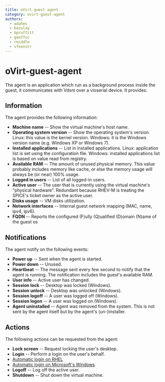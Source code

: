```yaml
---
title: oVirt guest agent
category: ovirt-guest-agent
authors:
  - adahms
  - bazulay
  - bproffitt
  - geoffoc
  - rmiddle
  - vfeenstr
---
```


<!-- TODO: Content review -->

# oVirt-guest-agent

The agent is an application which run as a background process inside the guest, it communicates with Vdsm over a vioserial device.
It provides:

## Information

The agent provides the following information:

* **Machine name** -- Show the virtual machine's host name.
* **Operating system version** -- Show the operating system's version. Linux: this value is the kernel version. Windows: it is the Windows version name (e.g. Windows XP or Windows 7).
* **Installed applications** -- List in installed applications. Linux: application list is set using the configuration file. Windows: installed applications list is based on value read from registry.
* **Available RAM** -- The amount of unused physical memory. This value probably includes memory like cache, or else the memory usage will always be (or near) 100% usage.
* **Logged in users** -- List of all logged-in users.
* **Active user** -- The user that is currently using the virtual machine's "physical hardware". Redundant because RHEV-M is treating the SPICE's ticket owner as the active user.
* **Disks usage** -- VM disks utilization.
* **Network interfaces** -- Internal guest network mapping (MAC, name, ipv4, ipv6).
* **FQDN** -- Reports the configured (F)ully (Q)ualified (D)omain (N)ame of the guest os

## Notifications

The agent notify on the following events:

* **Power up** -- Sent when the agent is started.
* **Power down** -- Unused.
* **Heartbeat** -- The message sent every few second to notify that the agent is running. The notification includes the guest's available RAM.
* **User info** -- Active user has changed.
* **Session lock** -- Desktop was locked (Windows).
* **Session unlock** -- Desktop was unlocked (Windows).
* **Session logoff** -- A user was logged off (Windows).
* **Session logon** -- A user was logged on (Windows).
* **Agent uninstalled** -- Agent was removed from the system. This is not sent by the agent itself but by the agent's (un-)installer.

## Actions

The following actions can be requested from the agent:

* **Lock screen** -- Request locking the user's desktop.
* **Login** -- Perform a login on the user's behalf.
* [Automatic login on RHEL](guest-agent-automatic-login-rhel6.html)
* [Automatic login on Microsoft's Windows](guest-agent-automatic-login-windows.html)
* **Logoff** -- Log off the active user.
* **Shutdown** -- Shut down the virtual machine.

